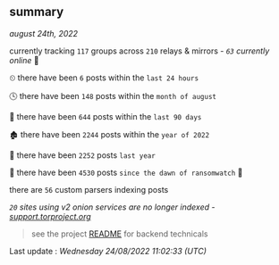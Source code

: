 
## summary
_august 24th, 2022_

currently tracking `117` groups across `210` relays & mirrors - _`63` currently online_ 📡

⏲ there have been `6` posts within the `last 24 hours`

🕓 there have been `148` posts within the `month of august`

📅 there have been `644` posts within the `last 90 days`

🏚 there have been `2244` posts within the `year of 2022`

🚀 there have been `2252` posts `last year`

🦕 there have been `4530` posts `since the dawn of ransomwatch` 🐣

there are `56` custom parsers indexing posts

_`20` sites using v2 onion services are no longer indexed - [support.torproject.org](https://support.torproject.org/onionservices/v2-deprecation/)_

> see the project [README](https://github.com/jmousqueton/ransomwatch#readme) for backend technicals



Last update : _Wednesday 24/08/2022 11:02:33 (UTC)_

